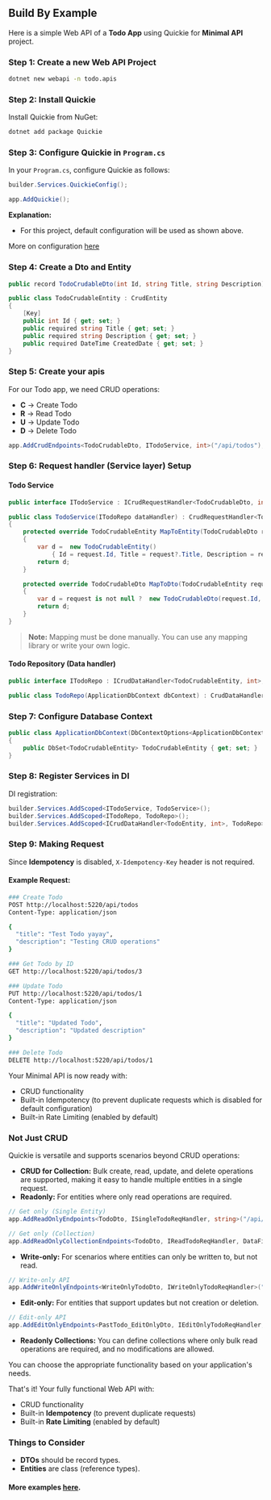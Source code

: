 ## Build By Example

Here is a simple Web API of a **Todo App** using Quickie for **Minimal API** project.

### Step 1: Create a new Web API Project

```bash
dotnet new webapi -n todo.apis
```

### Step 2: Install Quickie

Install Quickie from NuGet:

```bash
dotnet add package Quickie
```

### Step 3: Configure Quickie in `Program.cs`

In your `Program.cs`, configure Quickie as follows:

```csharp
builder.Services.QuickieConfig();

app.AddQuickie();
```

**Explanation:**
- For this project, default configuration will be used as shown above.

More on configuration [here](../configuration.html)

### Step 4: Create a Dto and Entity
```csharp
public record TodoCrudableDto(int Id, string Title, string Description) : CrudDto;
```

```csharp
public class TodoCrudableEntity : CrudEntity
{
    [Key]
    public int Id { get; set; }
    public required string Title { get; set; }
    public required string Description { get; set; }
    public required DateTime CreatedDate { get; set; }
}
```

### Step 5: Create your apis

For our Todo app, we need CRUD operations:
- **C** -> Create Todo
- **R** -> Read Todo
- **U** -> Update Todo
- **D** -> Delete Todo

```csharp
app.AddCrudEndpoints<TodoCrudableDto, ITodoService, int>("/api/todos");
```

### Step 6: Request handler (Service layer) Setup

#### Todo Service

```csharp
public interface ITodoService : ICrudRequestHandler<TodoCrudableDto, int>;
```

```csharp
public class TodoService(ITodoRepo dataHandler) : CrudRequestHandler<TodoCrudableDto, TodoCrudableEntity, ITodoRepo, int>(dataHandler), ITodoService
{
    protected override TodoCrudableEntity MapToEntity(TodoCrudableDto request)
    {
        var d =  new TodoCrudableEntity()
            { Id = request.Id, Title = request?.Title, Description = request?.Description, CreatedDate = DateTime.Now };
        return d;
    }

    protected override TodoCrudableDto MapToDto(TodoCrudableEntity request)
    {
        var d = request is not null ?  new TodoCrudableDto(request.Id, request?.Title + " id:" + request?.Id, request?.Description) : default;
        return d;
    }
}
```

> **Note:** Mapping must be done manually. You can use any mapping library or write your own logic.

#### Todo Repository (Data handler)

```csharp
public interface ITodoRepo : ICrudDataHandler<TodoCrudableEntity, int>;
```

```csharp
public class TodoRepo(ApplicationDbContext dbContext) : CrudDataHandler<TodoCrudableEntity, ApplicationDbContext, int>(dbContext), ITodoRepo;
```

### Step 7: Configure Database Context

```csharp
public class ApplicationDbContext(DbContextOptions<ApplicationDbContext> options) : DbContext(options)
{
    public DbSet<TodoCrudableEntity> TodoCrudableEntity { get; set; }
}
```

### Step 8: Register Services in DI

DI registration:

```csharp
builder.Services.AddScoped<ITodoService, TodoService>();
builder.Services.AddScoped<ITodoRepo, TodoRepo>();
builder.Services.AddScoped<ICrudDataHandler<TodoEntity, int>, TodoRepo>();
```

### Step 9: Making Request

Since **Idempotency** is disabled, `X-Idempotency-Key` header is not required.

#### Example Request:

```bash
### Create Todo
POST http://localhost:5220/api/todos
Content-Type: application/json

{
  "title": "Test Todo yayay",
  "description": "Testing CRUD operations"
}

### Get Todo by ID
GET http://localhost:5220/api/todos/3

### Update Todo
PUT http://localhost:5220/api/todos/1
Content-Type: application/json

{
  "title": "Updated Todo",
  "description": "Updated description"
}

### Delete Todo
DELETE http://localhost:5220/api/todos/1
```
Your Minimal API is now ready with:
* CRUD functionality
* Built-in Idempotency (to prevent duplicate requests which is disabled for default configuration)
* Built-in Rate Limiting (enabled by default)

### Not Just CRUD

Quickie is versatile and supports scenarios beyond CRUD operations:
- **CRUD for Collection:** Bulk create, read, update, and delete operations are supported, making it easy to handle multiple entities in a single request.
- **Readonly:** For entities where only read operations are required.
```csharp
// Get only (Single Entity)
app.AddReadOnlyEndpoints<TodoDto, ISingleTodoReqHandler, string>("/api/get/todos");

// Get only (Collection)
app.AddReadOnlyCollectionEndpoints<TodoDto, IReadTodoReqHandler, DataFilterRequest, string>("/api/getcollection/todos");
```
- **Write-only:** For scenarios where entities can only be written to, but not read.
```csharp
// Write-only API
app.AddWriteOnlyEndpoints<WriteOnlyTodoDto, IWriteOnlyTodoReqHandler>("/api/create/todos");
```
- **Edit-only:** For entities that support updates but not creation or deletion.
```csharp
// Edit-only API
app.AddEditOnlyEndpoints<PastTodo_EditOnlyDto, IEditOnlyTodoReqHandler, string>("/api/editonly/todos");
```
- **Readonly Collections:** You can define collections where only bulk read operations are required, and no modifications are allowed.

You can choose the appropriate functionality based on your application's needs.

That's it! Your fully functional Web API with:
- CRUD functionality
- Built-in **Idempotency** (to prevent duplicate requests)
- Built-in **Rate Limiting** (enabled by default)

### Things to Consider
- **DTOs** should be record types.
- **Entities** are class (reference types).


#### More examples [here](https://github.com/sushantpt/Quickie/tree/master/sample).
